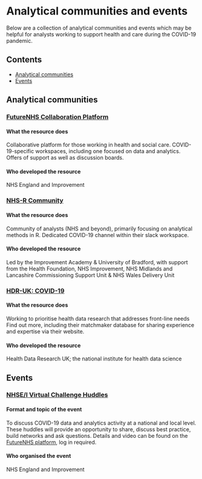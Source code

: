 # Analytical communities and events

Below are a collection of analytical communities and events which may be helpful for analysts working to support health and care during the COVID-19 pandemic.

## Contents
* [Analytical communities](https://github.com/KarenHodgson/Trial_COVID_Repo/blob/master/Communities_and_Events.md#analytical-communities)
* [Events](https://github.com/KarenHodgson/Trial_COVID_Repo/blob/master/Communities_and_Events.md#events)

## Analytical communities

### [FutureNHS Collaboration Platform](https://future.nhs.uk/)
#### What the resource does
Collaborative platform for those working in health and social care. COVID-19-specific workspaces, including one focused on data and analytics. Offers of support as well as discussion boards. 
#### Who developed the resource
NHS England and Improvement

### [NHS-R Community](https://nhsrcommunity.com/)
#### What the resource does
Community of analysts (NHS and beyond), primarily focusing on analytical methods in R. Dedicated COVID-19 channel within their slack workspace. 
#### Who developed the resource
Led by the Improvement Academy & University of Bradford, with support from the Health Foundation, NHS Improvement, NHS Midlands and Lancashire Commissioning Support Unit & NHS Wales Delivery Unit

### [HDR-UK: COVID-19](https://www.hdruk.ac.uk/covid-19/)
#### What the resource does
Working to prioritise health data research that addresses front-line needs  Find out more, including their matchmaker database for sharing experience and expertise via their website. 
#### Who developed the resource
Health Data Research UK; the national institute for health data science

## Events

### [NHSE/I Virtual Challenge Huddles](https://future.nhs.uk/)
#### Format and topic of the event
To discuss COVID-19 data and analytics activity at a national and local level. These huddles will provide an opportunity to share, discuss best practice, build networks and ask questions.
Details and video can be found on the [FutureNHS platform](https://future.nhs.uk/DataAnalyticsCovid19/view?objectID=19158800), log in required. 
#### Who organised the event
NHS England and Improvement 


